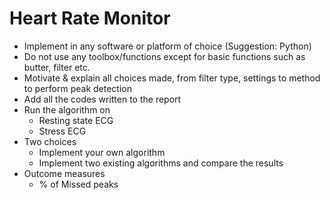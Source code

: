 # Heart Rate Monitor
- Implement in any software or platform of choice (Suggestion: Python)
- Do not use any toolbox/functions except for basic functions such as butter, filter etc.
- Motivate & explain all choices made, from filter type, settings to method to perform peak detection
- Add all the codes written to the report
- Run the algorithm on
  - Resting state ECG
  - Stress ECG
- Two choices
  - Implement your own algorithm
  - Implement two existing algorithms and compare the results
- Outcome measures
  - % of Missed peaks 

